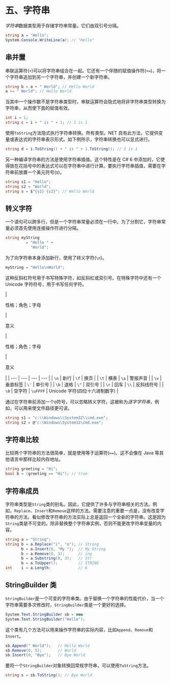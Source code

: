 # 五、字符串

*字符串*数据类型用于存储字符串常量。它们由双引号分隔。

```cs
string a = "Hello";
System.Console.WriteLine(a); // "Hello"

```

## 串并置

串联运算符(`+`)可以将字符串组合在一起。它还有一个伴随的赋值操作符(`+=`)，将一个字符串追加到另一个字符串，并创建一个新字符串。

```cs
string b = a + " World"; // Hello World
a += " World"; // Hello World

```

当其中一个操作数不是字符串类型时，串联运算符会隐式地将非字符串类型转换为字符串，从而使下面的赋值有效。

```cs
int i = 1;
string c = i + " is " + 1; // 1 is 1

```

使用`ToString`方法隐式执行字符串转换。所有类型。NET 具有此方法，它提供变量或表达式的字符串表示形式。如下例所示，字符串转换也可以显式进行。

```cs
string d = i.ToString() + " is " + 1.ToString(); // 1 is 1

```

另一种编译字符串的方法是使用字符串插值。这个特性是在 C# 6 中添加的，它使得放在花括号中的表达式可以在字符串中进行计算。要执行字符串插值，需要在字符串前放置一个美元符号(`$`)。

```cs
string s1 = "Hello";
string s2 = "World";
string s = $"{s1} {s2}"; // Hello World

```

## 转义字符

一个语句可以跨多行，但是一个字符串常量必须在一行中。为了分割它，字符串常量必须首先使用连接操作符进行分隔。

```cs
string myString
         = "Hello " +
           "World";

```

为了向字符串本身添加新行，使用了转义字符(`\n`)。

```cs
myString = "Hello\nWorld";

```

这种反斜杠符号用于书写特殊字符，如反斜杠或双引号。在特殊字符中还有一个 Unicode 字符符号，用于书写任何字符。

<colgroup><col class="tcol1 align-left"> <col class="tcol2 align-left"> <col class="tcol3 align-left"> <col class="tcol4 align-left"></colgroup> 
| 

性格；角色；字母

 | 

意义

 | 

性格；角色；字母

 | 

意义

 |
| --- | --- | --- | --- |
| `\n` | 新行 | `\f` | 换页 |
| `\t` | 横表 | `\a` | 警报声音 |
| `\v` | 垂直标签 | `\'` | 单引号 |
| `\b` | 退格 | `\"` | 双引号 |
| `\r` | 回车 | `\\` | 反斜线符号 |
| `\0` | 空字符 | `\uFFFF` | Unicode 字符(四位十六进制数字) |

通过在字符串前添加一个`@`符号，可以忽略转义字符。这被称为*逐字字符串*，例如，可以用来使文件路径更可读。

```cs
string s1 = "c:\\Windows\\System32\\cmd.exe";
string s2 = @"c:\Windows\System32\cmd.exe";

```

## 字符串比较

比较两个字符串的方法很简单，就是使用等于运算符(`==`)。这不会像在 Java 等其他语言中那样比较内存地址。

```cs
string greeting = "Hi";
bool b = (greeting == "Hi"); // true

```

## 字符串成员

字符串类型是`String`类的别名。因此，它提供了许多与字符串相关的方法。例如，`Replace`、`Insert`和`Remove`这样的方法。需要注意的重要一点是，没有改变字符串的方法。看似修改字符串的方法实际上总是返回一个全新的字符串。这是因为`String`类是不可变的。除非替换整个字符串实例，否则不能更改字符串变量的内容。

```cs
string a = "String";
string b = a.Replace("i", "o"); // Strong
       b = a.Insert(0, "My ");  // My String
       b = a.Remove(0, 3);      // ing
       b = a.Substring(0, 3);   // Str
       b = a.ToUpper();         // STRING
int    i = a.Length;            // 6

```

## StringBuilder 类

`StringBuilder`是一个可变的字符串类。由于替换一个字符串的性能代价，当一个字符串需要多次修改时，`StringBuilder`类是一个更好的选择。

```cs
System.Text.StringBuilder sb = new
System.Text.StringBuilder("Hello");

```

这个类有几个方法可以用来操作字符串的实际内容，比如`Append`、`Remove`和`Insert`。

```cs
sb.Append(" World");   // Hello World
sb.Remove(0, 5);       // World
sb.Insert(0, "Bye");   // Bye World

```

要将一个`StringBuilder`对象转换回常规字符串，可以使用`ToString`方法。

```cs
string s = sb.ToString(); // Bye World

```